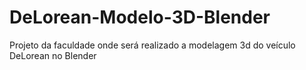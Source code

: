 # DeLorean-Modelo-3D-Blender
Projeto da faculdade onde será realizado  a modelagem 3d do veículo DeLorean no Blender
